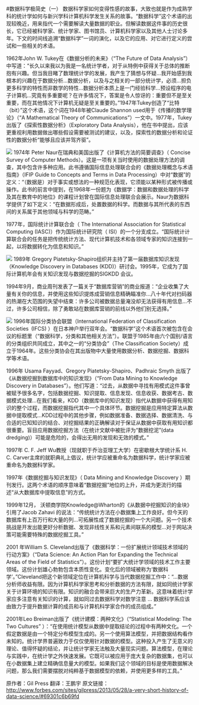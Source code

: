 #数据科学极简史（一）
数据科学家如何变得性感的故事，大致也就是作为成熟学科的统计学如何与新兴学科计算机科学发生关系的故事。“数据科学”这个术语的出现较晚近，用来指代一个需要解读大量数据的职业。但解读数据这件事的历史很长，它已经被科学家、统计学家、图书馆员、计算机科学家以及其他人士讨论多年。下文的时间线追溯“数据科学”一词的演化，以及它的应用、对它进行定义的尝试和一些相关的术语。

1962年John W. Tukey在《数据分析的未来》（“The Future of Data Analysis”）中写道：“长久以来我以为我是一名统计学者，对于从特例中获得关于总体的推断抱有兴趣。但当我目睹了数理统计学的发展，我产生了猜想与怀疑...我开始感到我根本的兴趣在于数据分析...数据分析，以及与之相关的一部分统计学，必须...担负更多科学的特性而非数学的特性...数据分析本质上是一门经验科学...预设程序的电子计算机...究竟有多重要呢？在许多情况下，答案是令人惊讶的：重要但不是至关重要，而在其他情况下计算机无疑是至关重要的。”1947年Tukey创造了“比特（bit）”这个术语，这个词在1948年被Claude Shannon used用于《传播的数学理论》（“A Mathematical Theory of Communications”）一文中。1977年，Tukey出版了《探索性数据分析》（Exploratory Data Analysis），他在书中提出，应该更重视利用数据做出哪些假设需要被测试的建议，以及，探索性的数据分析和论证性的数据分析“能够且应该并驾齐驱”。 
 
![](http://static.datartisan.com/upload/attachment/2016/02/QleqhuFW.png)
1974年 Peter Naur在瑞典和美国出版了《计算机方法的简要调查》（ Concise Survey of Computer Methods）。这是一项有关当时使用的数据处理方法的调查，其中包含许多种应用。此书遵循国际信息处理联合会的《数据处理概念与术语指南》（IFIP Guide to Concepts and Terms in Data Processing）中对“数据”的定义：“（数据是）对于事实或想法的一种规范化表现，它须能以某种形式被传播或操作。此书的前言中提到，在1968年一份题为《数据学：数据和数据处理的科学及其在教育中的地位》的课程计划曾在国际信息处理联合会展示。Naur为数据科学提供了如下定义：“在数据形成后，处置数据的科学。而数据与其所代表的东西间的关系属于其他领域与科学的范畴。” 

1977年，国际统计计算联合会（ The International Association for Statistical Computing (IASC)）作为国际统计研究院（ ISI）的一个分支成立。“国际统计计算联合会的任务是把传统统计方法、现代计算机技术和各领域专家的知识连接到一起，以将数据转化为信息和知识。”
 
![](http://static.datartisan.com/upload/attachment/2016/02/wpLMjpyw.png)
1989年 Gregory Piatetsky-Shapiro组织并主持了第一届数据库知识发现（Knowledge Discovery in Databases (KDD)）研讨会。1995年，它成为了国际计算机年会有关知识发现与数据挖掘的SIGKDD 会议。

1994年9月，商业周刊发表了一篇关于“数据库营销”的商业报道：“企业收集了大量有关你的信息，并使用这些知识提炼成营销信息精确瞄准你...八十年代对扫码器的热潮在大范围的失望中结束：许多公司被数据总量淹没却无法获得有用信息...不过，许多公司相信，除了勇敢站在数据库营销的前线以外他们别无选择。”

![](http://static.datartisan.com/upload/attachment/2016/02/gGZgeayI.png)
1996年国际分类协会联盟（International Federation of Classification Societies (IFCS) ）在日本神户举行双年会。“数据科学”这个术语首次被包含在会议的标题里（“数据科学，分类和其他相关方法”）。联盟于1985年由六个国别/语言的分类组织共同成立，其中之一的“分类协会”（The Classification Society）成立于1964年。这些分类协会在其出版物中大量使用数据分析、数据挖掘、数据科学等术语。 
 

1996年 Usama Fayyad、Gregory Piatetsky-Shapiro、Padhraic Smyth 出版了《从数据挖掘到数据库中的知识发现》（“From Data Mining to Knowledge Discovery in Databases”）。他们写道：“过去，从数据中寻找有用模式这件事曾被赋予很多名字，包括数据挖掘、知识提取、信息发现、信息收获、数据考古、数据模式处理...在我们看来，KDD（数据库中的知识发现）指代从数据中获得有用知识的整个过程，而数据挖掘指代其中一个具体环节。数据挖掘是应用特定算法从数据中提取模式...KDD过程中的其他步骤，例如数据准备、数据选择、数据清洗、与合适的已知知识的结合、对挖掘结果的正确解读对于保证从数据中获取有用知识都很重要。盲目应用数据挖掘方法（在统计文献中被批评为“数据挖泥”(data dredging)）可能是危险的，会得出无用的发现和无效的模式。”
  
1997年 C. F. Jeff Wu教授（现就职于乔治亚理工大学）在密歇根大学统计系 H. C. Carver主席的就职典礼上倡议，统计学应被重命名为数据科学，统计学家应被重命名为数据科学家。 

1997年《数据挖掘与知识发现》（ Data Mining and Knowledge Discovery ）期刊发行。这两个术语的顺序意味着“数据挖掘”地位的上升，并成为更流行的描述“从大数据库中提取信息”的方式。

1999年12月， 沃顿商学院Knowledge@Wharton的《从数据中挖掘知识的金块》引用了Jacob Zahavi 的说法：“传统统计方法在小数据集上工作良好。但今天的数据库有上百万行和大量的列...可拓展性成了数据挖掘的一个大问题。另一个技术挑战是开发出能更好分析数据、发现非线性关系和元素间联系的模型...对于网站决策可能需要特殊的数据挖掘工具。”

2001 年William S. Cleveland出版了《数据科学：一份扩展统计领域技术领域的行动方案》（“Data Science: An Action Plan for Expanding the Technical Areas of the Field of Statistics”）。这份计划“要扩大统计学领域的技术工作主要领域。这份计划雄心勃勃包含本质性变化。变化后的领域被称为‘数据科学’。”Cleveland把这个新领域定位在计算机科学与当代数据挖掘工作中：“...数据分析师收益有限。因为计算机科学家思考和分析数据的方法有限，就如同统计学家关于计算环境的知识有限。知识的融合会带来巨大的生产力革新。这意味着统计学家应多注意有关知识的计算，就如同过去数据科学对数学注意 … 数据科学系应该由致力于提升数据计算的成员和与计算机科学家合作的成员组成。”

2001年Leo Breiman出版了《统计建模：两种文化》（“Statistical Modeling: The Two Cultures” ）：“在使用统计模型从数据中提取结论的过程中有两种文化。一个假定数据是由一个特定分布模型生成的。另一个使用算法模型，并把数据结构看作未知的。统计学界普遍致力于仅仅使用针对数据的模型。这种投入产生了无意义的理论、值得怀疑的结论，并让统计学家无法触及大量现实问题。算法模型，在理论与实践中，在统计学之外快速发展。它既可以被应用于庞大复杂的数据集，也可以在小数据集上建立精确信息量大的模型。如果我们这个领域的目标是使用数据解决问题，那么我们需要摆脱对纯粹基于数据模型的依赖，并使用更多样的工具。”

原作者：Gil Press
翻译：王鹏宇
原文链接：
http://www.forbes.com/sites/gilpress/2013/05/28/a-very-short-history-of-data-science/#69301c6b69fd
